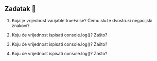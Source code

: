 ## Zadatak 📝

1. Koja je vrijednost varijable trueFalse? Čemu služe dvostruki negacijski znakovi?

2. Koju će vrijednost ispisati console.log()? Zašto?
3. Koju će vrijednost ispisati console.log()? Zašto?
4. Koju će vrijednost ispisati console.log()? Zašto?
